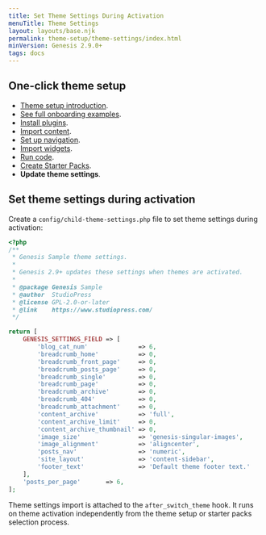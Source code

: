 ```yaml
---
title: Set Theme Settings During Activation
menuTitle: Theme Settings
layout: layouts/base.njk
permalink: theme-setup/theme-settings/index.html
minVersion: Genesis 2.9.0+
tags: docs
---
```


## One-click theme setup

- <a href="{{ '/theme-setup/' | url }}">Theme setup introduction</a>.
- <a href="{{ '/theme-setup/onboarding-examples/' | url }}">See full onboarding examples</a>.
- <a href="{{ '/theme-setup/install-dependencies/' | url }}">Install plugins</a>.
- <a href="{{ '/theme-setup/import-content/' | url }}">Import content</a>.
- <a href="{{ '/theme-setup/import-menus/' | url }}">Set up navigation</a>.
- <a href="{{ '/theme-setup/import-widgets/' | url }}">Import widgets</a>.
- <a href="{{ '/theme-setup/run-code/' | url }}">Run code</a>.
- <a href="{{ '/theme-setup/starter-packs/' | url }}">Create Starter Packs</a>.
- **Update theme settings**.

## Set theme settings during activation

Create a `config/child-theme-settings.php` file to set theme settings during activation:

```php
<?php
/**
 * Genesis Sample theme settings.
 *
 * Genesis 2.9+ updates these settings when themes are activated.
 *
 * @package Genesis Sample
 * @author  StudioPress
 * @license GPL-2.0-or-later
 * @link    https://www.studiopress.com/
 */

return [
	GENESIS_SETTINGS_FIELD => [
		'blog_cat_num'              => 6,
		'breadcrumb_home'           => 0,
		'breadcrumb_front_page'     => 0,
		'breadcrumb_posts_page'     => 0,
		'breadcrumb_single'         => 0,
		'breadcrumb_page'           => 0,
		'breadcrumb_archive'        => 0,
		'breadcrumb_404'            => 0,
		'breadcrumb_attachment'     => 0,
		'content_archive'           => 'full',
		'content_archive_limit'     => 0,
		'content_archive_thumbnail' => 0,
		'image_size'                => 'genesis-singular-images',
		'image_alignment'           => 'aligncenter',
		'posts_nav'                 => 'numeric',
		'site_layout'               => 'content-sidebar',
		'footer_text'               => 'Default theme footer text.'
	],
	'posts_per_page'       => 6,
];
```

<p class="notice">Theme settings import is attached to the <code>after_switch_theme</code> hook. It runs on theme activation independently from the theme setup or starter packs selection process.</p>